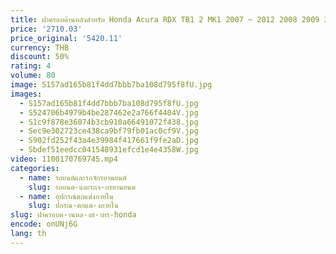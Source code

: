 ```yaml
---
title: ฝาครอบด้านหลังสําหรับ Honda Acura RDX TB1 2 MK1 2007 ~ 2012 2008 2009 2010 รถ Trunk กระเป๋าเดินทางผ้าม่าน Retractable ป้องกันอัตโนมัติ
price: '2710.03'
price_original: '5420.11'
currency: THB
discount: 50%
rating: 4
volume: 80
image: S157ad165b81f4dd7bbb7ba108d795f8fU.jpg
images:
  - S157ad165b81f4dd7bbb7ba108d795f8fU.jpg
  - S524706b4979b4be287462e2a766f4404V.jpg
  - S1c9f878e36074b3cb910a66491072f438.jpg
  - Sec9e302723ce438ca9bf79fb01ac0cf9V.jpg
  - S902fd252f43a4e39984f417661f9fe2aD.jpg
  - Sbdef51eedcc041548931efcd1e4e4358W.jpg
video: 1100170769745.mp4
categories:
  - name: รถยนต์และรถจักรยานยนต์
    slug: รถยนต-และรถจ-กรยานยนต
  - name: อุปกรณ์ตกแต่งภายใน
    slug: ปกรณ-ตกแต-งภายใน
slug: ฝาครอบด-านหล-งส-าหร-honda
encode: onUNj6G
lang: th
---
```

  